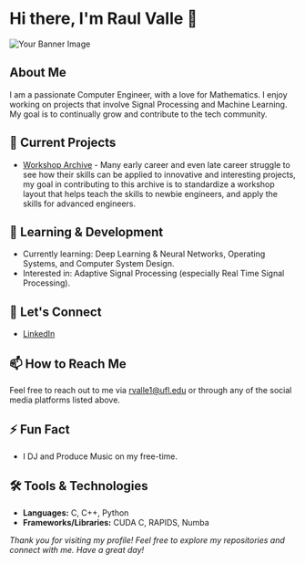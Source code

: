 # Hi there, I'm Raul Valle 👋

![Your Banner Image](https://i.pinimg.com/originals/b7/cb/e4/b7cbe4a18a844e7c786e92f67e6015c1.jpg)

## About Me

I am a passionate Computer Engineer, with a love for Mathematics. I enjoy working on projects that involve Signal Processing and Machine Learning. My goal is to continually grow and contribute to the tech community.

## 🔭 Current Projects

- [Workshop Archive](https://github.com/Jibby2k1/WorkshopArchive) - Many early career and even late career struggle to see how their skills can be applied to innovative and interesting projects, my goal in contributing to this archive is to standardize a workshop layout that helps teach the skills to newbie engineers, and apply the skills for advanced engineers.

## 🌱 Learning & Development

- Currently learning: Deep Learning & Neural Networks, Operating Systems, and Computer System Design. 
- Interested in: Adaptive Signal Processing (especially Real Time Signal Processing).

## 💬 Let's Connect

- [LinkedIn](https://www.linkedin.com/in/raul-valle1/)

## 📫 How to Reach Me

Feel free to reach out to me via [rvalle1@ufl.edu](mailto:rvalle1@ufl.edu) or through any of the social media platforms listed above.

## ⚡ Fun Fact

- I DJ and Produce Music on my free-time.

## 🛠️ Tools & Technologies

- **Languages:** C, C++, Python
- **Frameworks/Libraries:** CUDA C, RAPIDS, Numba

*Thank you for visiting my profile! Feel free to explore my repositories and connect with me. Have a great day!*
